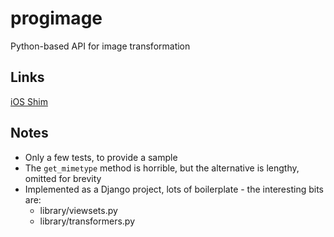 # progimage
Python-based API for image transformation

## Links
[iOS Shim](https://github.com/haydenc/progimage-ios)

## Notes
* Only a few tests, to provide a sample
* The `get_mimetype` method is horrible, but the alternative is lengthy, omitted for brevity
* Implemented as a Django project, lots of boilerplate - the interesting bits are:
    * library/viewsets.py
    * library/transformers.py
